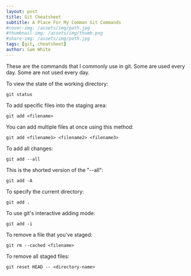 ```yaml
---
layout: post
title: Git Cheatsheet
subtitle: A Place For My Common Git Commands
#cover-img: /assets/img/path.jpg
#thumbnail-img: /assets/img/thumb.png
#share-img: /assets/img/path.jpg
tags: [git, cheatsheet]
author: Sam White
---
```


These are the commands that I commonly use in git. Some are used every day. Some are not used every day.

To view the state of the working directory:
````
git status
````

To add specific files into the staging area:
````
git add <filename>
````
You can add multiple files at once using this method:
````
git add <filename1> <filename2> <filename3>
````
To add all changes:
````
git add --all
````
This is the shorted version of the "--all":
````
git add -A
````
To specify the current directory:
````
git add .
````
To use git's interactive adding mode:
````
git add -i
````

To remove a file that you've staged:
````
git rm --cached <filename>
````
To remove all staged files:
````
git reset HEAD -- <directory-name>
````
